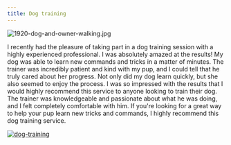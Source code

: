 ```yaml
---
title: Dog training
---
```


![1920-dog-and-owner-walking.jpg](/1920-dog-and-owner-walking.jpg)

I recently had the pleasure of taking part in a dog training session with a highly experienced professional. I was absolutely amazed at the results! My dog was able to learn new commands and tricks in a matter of minutes. The trainer was incredibly patient and kind with my pup, and I could tell that he truly cared about her progress. Not only did my dog learn quickly, but she also seemed to enjoy the process. I was so impressed with the results that I would highly recommend this service to anyone looking to train their dog. The trainer was knowledgeable and passionate about what he was doing, and I felt completely comfortable with him. If you're looking for a great way to help your pup learn new tricks and commands, I highly recommend this dog training service.

[![dog-training](<https://dabuttonfactory.com/button.png?t=CHECK+SERVICE&f=Noto+Sans-Bold&ts=26&tc=fff&hp=45&vp=20&c=11&bgt=unicolored&bgc=4bd42f>)](<https://www.bark.com/?a_aid=5d2d0e83cdc3>)